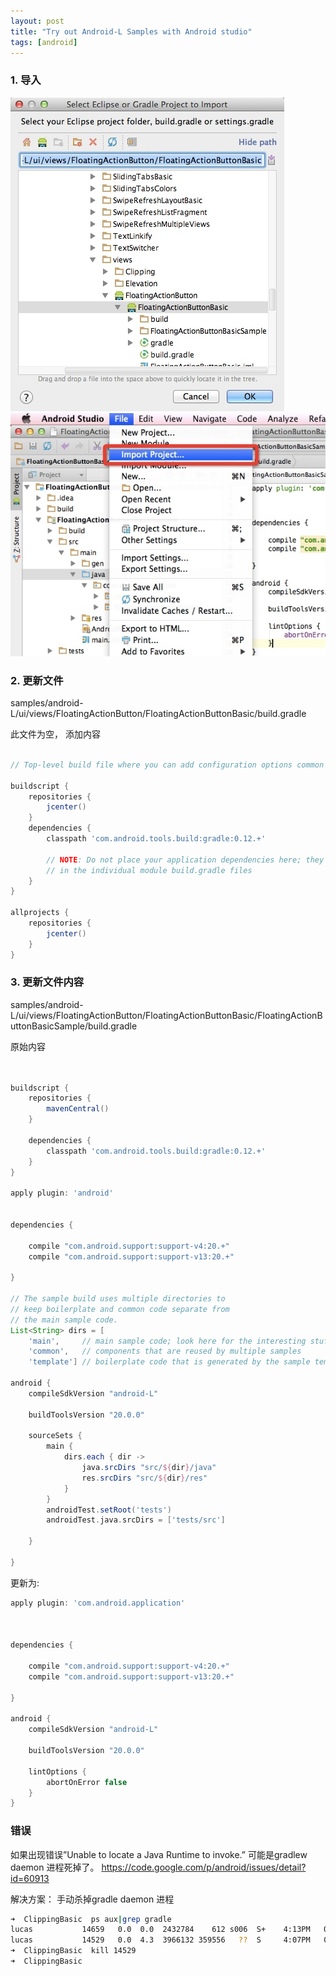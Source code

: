 ```yaml
---
layout: post
title: "Try out Android-L Samples with Android studio"
tags: [android]
---
```



### 1. 导入

![image1](/graphics/cfb60561b8713704834aa59fc854921c.jpeg)
![image2](/graphics/e86e59b11c4a955c363252918d9eda24.jpeg)





### 2. 更新文件
 samples/android-L/ui/views/FloatingActionButton/FloatingActionButtonBasic/build.gradle

此文件为空， 添加内容

```gradle

// Top-level build file where you can add configuration options common to all sub-projects/modules.

buildscript {
    repositories {
        jcenter()
    }
    dependencies {
        classpath 'com.android.tools.build:gradle:0.12.+'

        // NOTE: Do not place your application dependencies here; they belong
        // in the individual module build.gradle files
    }
}

allprojects {
    repositories {
        jcenter()
    }
}
```



### 3. 更新文件内容
samples/android-L/ui/views/FloatingActionButton/FloatingActionButtonBasic/FloatingActionButtonBasicSample/build.gradle

原始内容

```gradle


buildscript {
    repositories {
        mavenCentral()
    }

    dependencies {
        classpath 'com.android.tools.build:gradle:0.12.+'
    }
}

apply plugin: 'android'


dependencies {

    compile "com.android.support:support-v4:20.+"
    compile "com.android.support:support-v13:20.+"

}

// The sample build uses multiple directories to
// keep boilerplate and common code separate from
// the main sample code.
List<String> dirs = [
    'main',     // main sample code; look here for the interesting stuff.
    'common',   // components that are reused by multiple samples
    'template'] // boilerplate code that is generated by the sample template process

android {
    compileSdkVersion "android-L"

    buildToolsVersion "20.0.0"

    sourceSets {
        main {
            dirs.each { dir ->
                java.srcDirs "src/${dir}/java"
                res.srcDirs "src/${dir}/res"
            }
        }
        androidTest.setRoot('tests')
        androidTest.java.srcDirs = ['tests/src']

    }

}

```

更新为:

```gradle
apply plugin: 'com.android.application'



dependencies {

    compile "com.android.support:support-v4:20.+"
    compile "com.android.support:support-v13:20.+"

}

android {
    compileSdkVersion "android-L"

    buildToolsVersion "20.0.0"

    lintOptions {
        abortOnError false
    }
}
```


### 错误

如果出现错误”Unable to locate a Java Runtime to invoke.”
可能是gradlew daemon 进程死掉了。
https://code.google.com/p/android/issues/detail?id=60913

解决方案： 手动杀掉gradle daemon 进程
```sh
➜  ClippingBasic  ps aux|grep gradle
lucas           14659   0.0  0.0  2432784    612 s006  S+    4:13PM   0:00.00 grep gradle
lucas           14529   0.0  4.3  3966132 359556   ??  S     4:07PM   0:22.98 /Library/Java/JavaVirtualMachines/jdk1.7.0_65.jdk/Contents/Home/bin/java -XX:MaxPermSize=256m -XX:+HeapDumpOnOutOfMemoryError -Xmx1024m -Dfile.encoding=UTF-8 -cp /Users/lucas/.gradle/wrapper/dists/gradle-1.12-bin/64p5p2nte80b6rt6bb068pabi6/gradle-1.12/lib/gradle-launcher-1.12.jar org.gradle.launcher.daemon.bootstrap.GradleDaemon 1.12 /Users/lucas/.gradle/daemon 10800000 04d22f9b-874b-469b-8011-f7f2819ec409 -XX:MaxPermSize=256m -XX:+HeapDumpOnOutOfMemoryError -Xmx1024m -Dfile.encoding=UTF-8
➜  ClippingBasic  kill 14529
➜  ClippingBasic  

```
